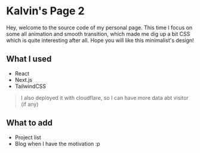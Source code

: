 # Kalvin's Page 2

Hey, welcome to the source code of my personal page. This time I focus on some all animation and smooth transition, which made me dig up a bit CSS which is quite interesting after all. Hope you will like this minimalist's design!

## What I used

- React
- Next.js
- TailwindCSS

> I also deployed it with cloudflare, so I can have more data abt visitor (if any)

## What to add

- Project list
- Blog when I have the motivation :p
